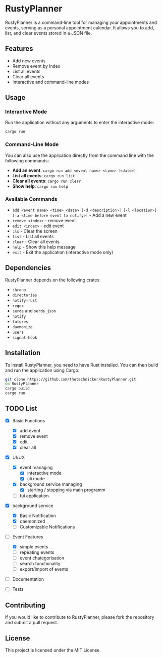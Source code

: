 # RustyPlanner

RustyPlanner is a command-line tool for managing your appointments and events, serving as a personal appointment calendar. It allows you to add, list, and clear events stored in a JSON file.

## Features

- Add new events
- Remove event by Index
- List all events
- Clear all events
- Interactive and command-line modes

## Usage

### Interactive Mode

Run the application without any arguments to enter the interactive mode:

```sh
cargo run
```

### Command-Line Mode

You can also use the application directly from the command line with the following commands:

- **Add an event**: `cargo run add <event name> <time> [<date>]`
- **List all events**: `cargo run list`
- **Clear all events**: `cargo run clear`
- **Show help**: `cargo run help`

### Available Commands

- `add <event name> <time> <date> [-d <description>] [-l <location>] [-a <time before event to notify>]` - Add a new event
- `remove <index>` - remove event
- `edit <index>` - edit event
- `cls` - Clear the screen
- `list` - List all events
- `clear` - Clear all events
- `help` - Show this help message
- `exit` - Exit the application (interactive mode only)

## Dependencies

RustyPlanner depends on the following crates:

- `chrono`
- `directories`
- `notify-rust`
- `regex`
- `serde` and `serde_json`
- `notify`
- `futures`
- `daemonize`
- `users`
- `signal-hook`

## Installation

To install RustyPlanner, you need to have Rust installed. You can then build and run the application using Cargo:

```sh
git clone https://github.com/thetechnicker/RustyPlanner.git
cd RustyPlanner
cargo build
cargo run
```

## TODO List

* [x] Basic Functions
  * [x] add event
  * [x] remove event
  * [x] edit
  * [x] clear all
* [x] UI/UX
  * [x] event managing
    * [x] interactive mode
    * [x] cli mode
  * [x] background service managing
    * [x] starting / stopping via main programm
  * [ ] tui application
* [x] background service
  * [x] Basic Notification
  * [x] daemonized
  * [ ] Customizable Notifications
* [ ] Event Features
  * [x] simple events
  * [ ] repeating events
  * [ ] event chategorisation
  * [ ] search functionality
  * [ ] export/import of events
* [ ] Documentation
* [ ] Tests


## Contributing

If you would like to contribute to RustyPlanner, please fork the repository and submit a pull request.

## License

This project is licensed under the MIT License.
